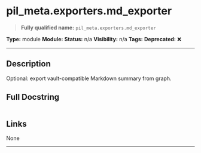 # pil_meta.exporters.md_exporter
> **Fully qualified name:** `pil_meta.exporters.md_exporter`

**Type:** module
**Module:** 
**Status:** n/a
**Visibility:** n/a
**Tags:** 
**Deprecated:** ❌

---

## Description
Optional: export vault-compatible Markdown summary from graph.

## Full Docstring
```

```

## Links
None

---
